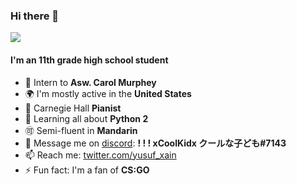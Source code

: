 ### Hi there 👋

![](https://komarev.com/ghpvc/?username=yusuf-zain&color=green)

#### I'm an 11th grade high school student

- 🏢 Intern to **Asw. Carol Murphey**
- 🌍 I'm mostly active in the **United States**
- 🎹 Carnegie Hall **Pianist**
- 🌱 Learning all about **Python 2**
- 🉑 Semi-fluent in **Mandarin**
- 💬 Message me on [discord](https://discord.com/app): **! ! ! xCoolKidx クールな子ども#7143**
- 📫 Reach me: [twitter.com/yusuf_xain](https://twitter.com/yusuf_xain)
- ⚡️ Fun fact: I'm a fan of **CS:GO**
